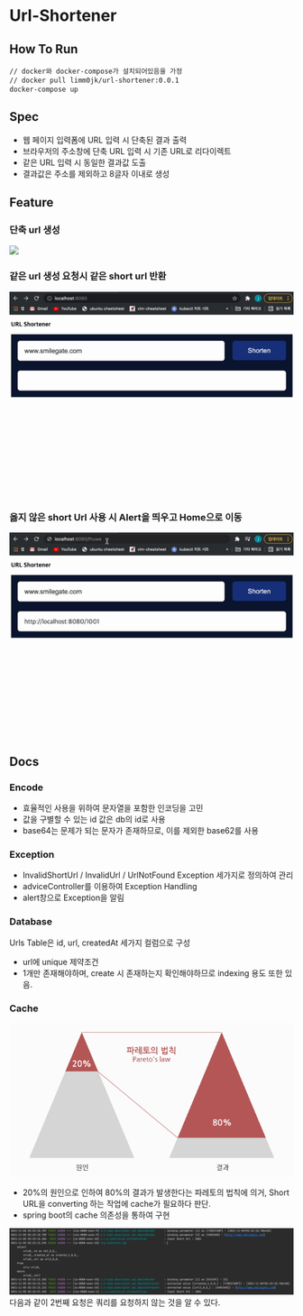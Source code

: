# Url-Shortener

## How To Run
```
// docker와 docker-compose가 설치되어있음을 가정
// docker pull limm0jk/url-shortener:0.0.1
docker-compose up
```

## Spec
- 웹 페이지 입력폼에 URL 입력 시 단축된 결과 출력
- 브라우저의 주소창에 단축 URL 입력 시 기존 URL로 리다이렉트
- 같은 URL 입력 시 동일한 결과값 도출
- 결과값은 주소를 제외하고 8글자 이내로 생성

## Feature
### 단축 url 생성
![](images/CreateUrl.gif)

### 같은 url 생성 요청시 같은 short url 반환
![](images/stableUrl.gif)

### 옳지 않은 short Url 사용 시 Alert을 띄우고 Home으로 이동
![](images/exceptionAlert.gif)

## Docs
### Encode
- 효율적인 사용을 위하여 문자열을 포함한 인코딩을 고민
- 값을 구별할 수 있는 id 값은 db의 id로 사용
- base64는 문제가 되는 문자가 존재하므로, 이를 제외한 base62를 사용

### Exception
- InvalidShortUrl / InvalidUrl / UrlNotFound Exception 세가지로 정의하여 관리
- adviceController를 이용하여 Exception Handling
- alert창으로 Exception을 알림

### Database  
Urls Table은 id, url, createdAt 세가지 컬럼으로 구성
- url에 unique 제약조건
- 1개만 존재해야하며, create 시 존재하는지 확인해야하므로 indexing 용도 또한 있음.

### Cache
![](images/pareto.png)  
- 20%의 원인으로 인하여 80%의 결과가 발생한다는 파레토의 법칙에 의거, Short URL을 converting 하는 작업에 cache가 필요하다 판단.
- spring boot의 cache 의존성을 통하여 구현

![](images/caching.png) 
다음과 같이 2번째 요청은 쿼리를 요청하지 않는 것을 알 수 있다.  
